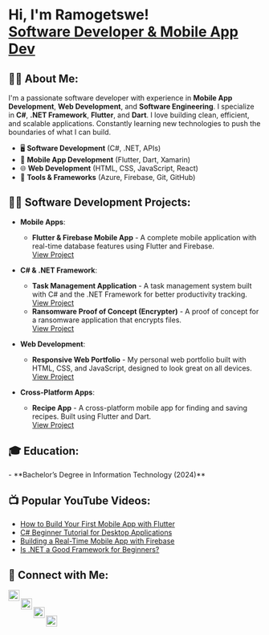 <h1>Hi, I'm Ramogetswe! <br/><a href="https://github.com/ramogetswe">Software Developer & Mobile App Dev</a></h1>

<h2>👨‍💻 About Me:</h2>

I'm a passionate software developer with experience in **Mobile App Development**, **Web Development**, and **Software Engineering**. I specialize in **C#**, **.NET Framework**, **Flutter**, and **Dart**. I love building clean, efficient, and scalable applications. Constantly learning new technologies to push the boundaries of what I can build.

- 🖥️ **Software Development** (C#, .NET, APIs)
- 📱 **Mobile App Development** (Flutter, Dart, Xamarin)
- 🌐 **Web Development** (HTML, CSS, JavaScript, React)
- 🔧 **Tools & Frameworks** (Azure, Firebase, Git, GitHub)

<h2>👨‍💻 Software Development Projects:</h2>

- **Mobile Apps**:
  - <b>Flutter & Firebase Mobile App</b> - A complete mobile application with real-time database features using Flutter and Firebase.  
    [View Project](https://github.com/ramogetswe/flutter-app)

- **C# & .NET Framework**:
  - <b>Task Management Application</b> - A task management system built with C# and the .NET Framework for better productivity tracking.  
    [View Project](https://github.com/ramogetswe/task-manager)
  - <b>Ransomware Proof of Concept (Encrypter)</b> - A proof of concept for a ransomware application that encrypts files.  
    [View Project](https://github.com/ramogetswe/EncrypterPOC)

- **Web Development**:
  - <b>Responsive Web Portfolio</b> - My personal web portfolio built with HTML, CSS, and JavaScript, designed to look great on all devices.  
    [View Project](https://github.com/ramogetswe/responsive-web-portfolio)

- **Cross-Platform Apps**:
  - <b>Recipe App</b> - A cross-platform mobile app for finding and saving recipes. Built using Flutter and Dart.  
    [View Project](https://github.com/ramogetswe/recipe-app)

<h2>🎓 Education:</h2>
- **Bachelor’s Degree in Information Technology (2024)**

<h2>📺 Popular YouTube Videos:</h2>

- [How to Build Your First Mobile App with Flutter](https://www.youtube.com/watch?v=a83ASGn_V_s)
- [C# Beginner Tutorial for Desktop Applications](https://www.youtube.com/watch?v=OfvdQeh79s0)
- [Building a Real-Time Mobile App with Firebase](https://www.youtube.com/watch?v=N-L9hklSlNk)
- [Is .NET a Good Framework for Beginners?](https://www.youtube.com/watch?v=E2MwRWxDBkA)

<h2>🤳 Connect with Me:</h2>

[<img align="left" alt="Ramogetswe | LinkedIn" width="22px" src="https://cdn.jsdelivr.net/npm/simple-icons@v3/icons/linkedin.svg" />][linkedin]  
[<img align="left" alt="Ramogetswe | Twitter" width="22px" src="https://cdn.jsdelivr.net/npm/simple-icons@v3/icons/twitter.svg" />][twitter]  
[<img align="left" alt="Ramogetswe | GitHub" width="22px" src="https://cdn.jsdelivr.net/npm/simple-icons@v3/icons/github.svg" />][github]  
[<img align="left" alt="Ramogetswe | Instagram" width="22px" src="https://cdn.jsdelivr.net/npm/simple-icons@v3/icons/instagram.svg" />][instagram]

[twitter]: https://twitter.com/ramogetswe
[github]: https://github.com/ramogetswe
[instagram]: https://www.instagram.com/ramogetswe/
[linkedin]: https://linkedin.com/in/ramogetswe

<!--
**ramogetswe/ramogetswe** is a ✨ _special_ ✨ repository because its `README.md` (this file) appears on your GitHub profile.

Here are some ideas to get you started:

- 🔭 I’m currently working on mobile app development and learning new frameworks.
- 🌱 I’m currently learning Flutter and Dart.
- 👯 I’m looking to collaborate on mobile app projects or web development.
- 🤔 I’m looking for help with advanced Flutter techniques and architecture.
- 💬 Ask me about mobile app development, Flutter, C#, .NET, or React.
- 📫 How to reach me: ramogetswe@example.com
- 😄 Pronouns: He/Him
- ⚡ Fun fact: I built my first mobile app when I was 18, and I’ve been hooked ever since!
-->
